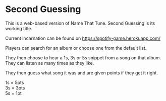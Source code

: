 # Second Guessing 

This is a web-based version of Name That Tune. Second Guessing is its working title.  

Current incarnation can be found on https://spotify-game.herokuapp.com/ 

Players can search for an album or choose one from the default list. 

They then choose to hear a 1s, 3s or 5s snippet from a song on that album. They can listen as many times as they like.  

They then guess what song it was and are given points if they get it right.  

1s = 5pts  
3s = 3pts  
5s = 1pt  




